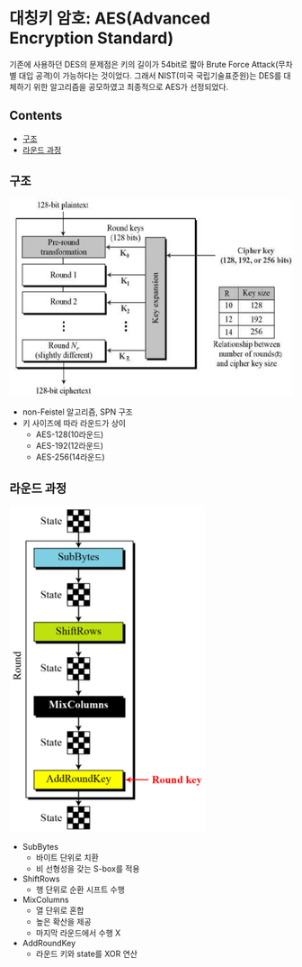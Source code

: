 대칭키 암호: AES(Advanced Encryption Standard)
===

기존에 사용하던 DES의 문제점은 키의 길이가 54bit로 짧아 Brute Force Attack(무차별 대입 공격)이 가능하다는 것이었다. 그래서 NIST(미국 국립기술표준원)는 DES를 대체하기 위한 알고리즘을 공모하였고 최종적으로 AES가 선정되었다.

Contents
---

- [구조](#구조)
- [라운드 과정](#라운드-과정)

구조
---

![AES 구조](images/2020-05-24-20-22-40.png)

- non-Feistel 알고리즘, SPN 구조
- 키 사이즈에 따라 라운드가 상이
  - AES-128(10라운드)
  - AES-192(12라운드)
  - AES-256(14라운드)

라운드 과정
---

![Round](images/2020-05-24-20-59-09.png)

- SubBytes
  - 바이트 단위로 치환
  - 비 선형성을 갖는 S-box를 적용
- ShiftRows
  - 행 단위로 순환 시프트 수행
- MixColumns
  - 열 단위로 혼합
  - 높은 확산을 제공
  - 마지막 라운드에서 수행 X
- AddRoundKey
  - 라운드 키와 state를 XOR 연산